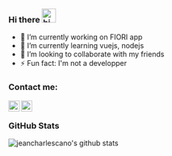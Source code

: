### Hi there <img src="https://user-images.githubusercontent.com/1303154/88677602-1635ba80-d120-11ea-84d8-d263ba5fc3c0.gif" width="28px" alt="hi">

<!--
**jeancharlescano/jeancharlescano** is a ✨ _special_ ✨ repository because its `README.md` (this file) appears on your GitHub profile.

Here are some ideas to get you started:
-->
- 🔭 I’m currently working on FIORI app
- 🌱 I’m currently learning vuejs, nodejs
- 👯 I’m looking to collaborate with my friends
- ⚡ Fun fact: I'm not a developper


### Contact me:

[<img align="left" alt="codeSTACKr | LinkedIn" width="22px" src="https://cdn.jsdelivr.net/npm/simple-icons@v3/icons/linkedin.svg" />][linkedin]
[<img align="left" alt="codeSTACKr | Instagram" width="22px" src="https://cdn.jsdelivr.net/npm/simple-icons@v3/icons/instagram.svg" />][instagram]

[instagram]: https://instagram.com/jc_cno
[linkedin]: https://www.linkedin.com/in/jean-charles-cano/

<br />

### GitHub Stats

![jeancharlescano's github stats](https://github-readme-stats.vercel.app/api?username=jeancharlescano&count_private=true&theme=tokyonight)
